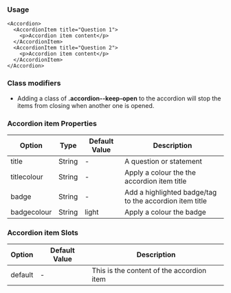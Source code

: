 ### Usage

```
<Accordion>
  <AccordionItem title="Question 1">
    <p>Accordion item content</p>
  </AccordionItem>
  <AccordionItem title="Question 2">
    <p>Accordion item content</p>
  </AccordionItem>
</Accordion>
```

### Class modifiers

- Adding a class of **.accordion--keep-open** to the accordion will stop the items from closing when another one is opened.


### Accordion item Properties

| Option | Type | Default Value | Description |
| ------ | ---- | ------------- | ----------- |
| title | String | - | A question or statement |
| titlecolour | String | - | Apply a colour the the accordion item title |
| badge | String | - | Add a highlighted badge/tag to the accordion item title |
| badgecolour | String | light | Apply a colour the badge |


### Accordion item Slots

| Option | Default Value | Description |
| ------ | ------------- | ----------- |
| default | - | This is the content of the accordion item |